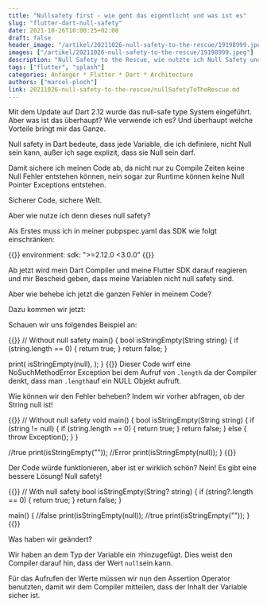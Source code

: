 ```yaml
---
title: "Nullsafety first - wie geht das eigentlicht und was ist es"
slug: "flutter-dart-null-safety" 
date: 2021-10-26T10:00:25+02:00
draft: false
header_image: "/artikel/20211026-null-safety-to-the-rescue/19198999.jpeg"
images: ["/artikel/20211026-null-safety-to-the-rescue/19198999.jpeg"]
description: "Null Safety to the Rescue, wie nutzte ich Null Safety und was bringt es mir"
tags: ["flutter", "splash"]
categories: Anfänger * Flutter * Dart * Architecture
authors: ["marcel-ploch"]
link: 20211026-null-safety-to-the-rescue/nullSafetyToTheRescue.md
---
```

Mit dem Update auf Dart 2.12 wurde das null-safe type System eingeführt.
Aber was ist das überhaupt? 
Wie verwende ich es? Und überhaupt welche Vorteile bringt mir das Ganze.

Null safety in Dart bedeute, dass jede Variable, die ich definiere, nicht Null sein kann, außer ich sage explizit, dass sie Null sein darf.

Damit sichere ich meinen Code ab, da nicht nur zu Compile Zeiten keine Null Fehler entstehen können, nein sogar zur Runtime können keine Null Pointer Exceptions entstehen.

Sicherer Code, sichere Welt.

Aber wie nutze ich denn dieses null safety?

Als Erstes muss ich in meiner pubpspec.yaml das SDK wie folgt einschränken:


{{<highlight yaml>}}
environment:
  sdk: ">=2.12.0 <3.0.0"
{{</highlight>}}

Ab jetzt wird mein Dart Compiler und meine Flutter SDK darauf reagieren und mir Bescheid geben, dass meine Variablen nicht null safety sind.

Aber wie behebe ich jetzt die ganzen Fehler in meinem Code?

Dazu kommen wir jetzt:

Schauen wir uns folgendes Beispiel an:

{{<highlight dart>}}
// Without null safety
main() {
  bool isStringEmpty(String string) {
    if (string.length == 0) {
      return true;
    }
    return false;
  }

  print(
    isStringEmpty(null),
  );
}
{{</highlight>}}
Dieser Code wirf eine NoSuchMethodError Exception bei dem Aufruf von `.length` da der Compiler denkt, dass man `.length`auf ein NULL Objekt aufruft.

Wie können wir den Fehler beheben? Indem wir vorher abfragen, ob der String null ist!

{{<highlight dart>}}
// Without null safety
void main() {
  bool isStringEmpty(String string) {
    if (string != null) {
      if (string.length == 0) {
        return true;
      }
      return false;
    } else {
      throw Exception();
    }
  }

  //true
  print(isStringEmpty(""));
  //Error
  print(isStringEmpty(null));
}
{{</highlight>}}

Der Code würde funktionieren, aber ist er wirklich schön? Nein! Es gibt eine bessere Lösung! Null safety!

{{<highlight dart>}}
// With null safety
bool isStringEmpty(String? string) {
  if (string?.length == 0) {
    return true;
  }
  return false;
}

main() {
  //false
  print(isStringEmpty(null));
  //true
  print(isStringEmpty(""));
}
{{</highlight>}}

Was haben wir geändert?

Wir haben an dem Typ der Variable ein `?`hinzugefügt. Dies weist den Compiler darauf hin, dass der Wert `null`sein kann.

Für das Aufrufen der Werte müssen wir nun den Assertion Operator benutzten, damit wir dem Compiler mitteilen, dass der Inhalt der Variable sicher ist.
